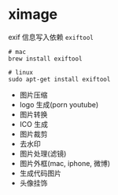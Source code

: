 # ximage

exif 信息写入依赖 `exiftool`

```shell
# mac 
brew install exiftool

# linux
sudo apt-get install exiftool
```



- 图片压缩
- logo 生成(porn youtube)
- 图片转换
- ICO 生成
- 图片裁剪
- 去水印
- 图片处理(滤镜)
- 图片外框(mac, iphone, 微博)
- 生成代码图片
- 头像挂饰